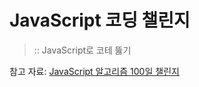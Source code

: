# JavaScript 코딩 챌린지
> :: JavaScript로 코테 뚫기

참고 자료: [JavaScript 알고리즘 100일 챌린지](https://www.youtube.com/watch?v=RMmOU2u-_as&list=PLkfUwwo13dlWZxOdbvMhkzhAowaiEjuGS)
